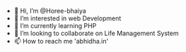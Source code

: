 - 👋 Hi, I’m @Horee-bhaiya
- 👀 I’m interested in web Development
- 🌱 I’m currently learning PHP
- 💞️ I’m looking to collaborate on Life Management System
- 📫 How to reach me 'abhidha.in'

<!---
Horee-bhaiya/Horee-bhaiya is a ✨ special ✨ repository because its `README.md` (this file) appears on your GitHub profile.
You can click the Preview link to take a look at your changes.
--->
